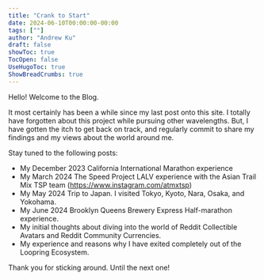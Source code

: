 ```yaml
---
title: "Crank to Start"
date: 2024-06-10T00:00:00-00:00
tags: [""]
author: "Andrew Ku"
draft: false
showToc: true
TocOpen: false
UseHugoToc: true
ShowBreadCrumbs: true
---
```


Hello! Welcome to the Blog. 

It most certainly has been a while since my last post onto this site. I totally have forgotten about this project while pursuing other wavelengths. But, I have gotten the itch to get back on track, and regularly commit to share my findings and my views about the world around me. 

Stay tuned to the following posts:
- My December 2023 California International Marathon experience
- My March 2024 The Speed Project LALV experience with the Asian Trail Mix TSP team (https://www.instagram.com/atmxtsp)
- My May 2024 Trip to Japan. I visited Tokyo, Kyoto, Nara, Osaka, and Yokohama. 
- My June 2024 Brooklyn Queens Brewery Express Half-marathon experience.
- My initial thoughts about diving into the world of Reddit Collectible Avatars and Reddit Community Currencies.
- My experience and reasons why I have exited completely out of the Loopring Ecosystem.

Thank you for sticking around. 
Until the next one!